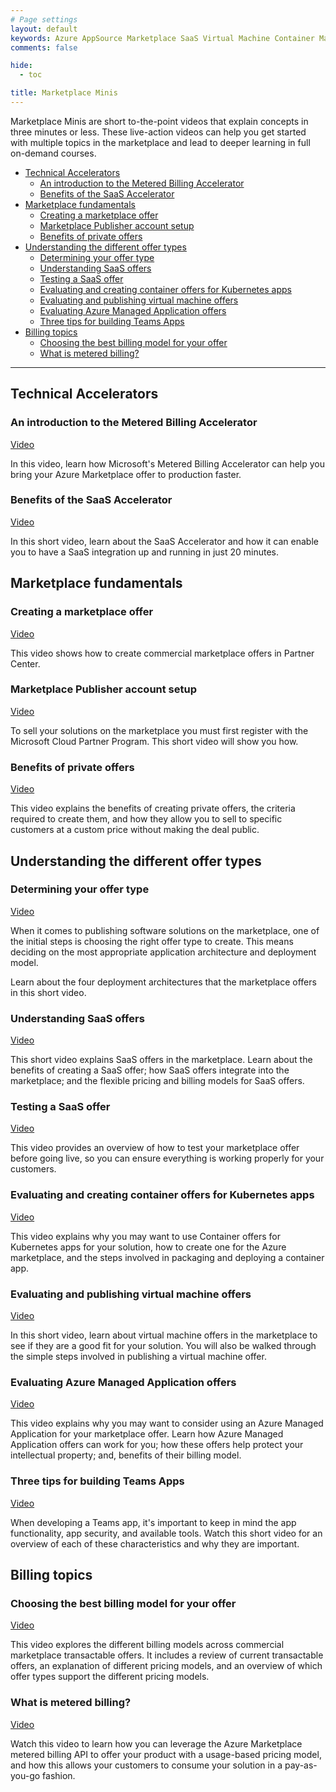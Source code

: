 ```yaml
---
# Page settings
layout: default
keywords: Azure AppSource Marketplace SaaS Virtual Machine Container Managed app
comments: false

hide:
  - toc

title: Marketplace Minis
---
```


Marketplace Minis are short to-the-point videos that explain concepts in three minutes or less. These live-action videos can help you get started with multiple topics in the marketplace and lead to deeper learning in full on-demand courses.


<!-- no toc -->
- [Technical Accelerators](#technical-accelerators)
    - [An introduction to the Metered Billing Accelerator](#an-introduction-to-the-metered-billing-accelerator)
    - [Benefits of the SaaS Accelerator](#benefits-of-the-saas-accelerator)
- [Marketplace fundamentals](#marketplace-fundamentals)
    - [Creating a marketplace offer](#creating-a-marketplace-offer)
    - [Marketplace Publisher account setup](#marketplace-publisher-account-setup)
    - [Benefits of private offers](#benefits-of-private-offers)
- [Understanding the different offer types](#understanding-the-different-offer-types)
    - [Determining your offer type](#determining-your-offer-type)
    - [Understanding SaaS offers](#understanding-saas-offers)
    - [Testing a SaaS offer](#testing-a-saas-offer)
    - [Evaluating and creating container offers for Kubernetes apps](#evaluating-and-creating-container-offers-for-kubernetes-apps)
    - [Evaluating and publishing virtual machine offers](#evaluating-and-publishing-virtual-machine-offers)
    - [Evaluating Azure Managed Application offers](#evaluating-azure-managed-application-offers)
    - [Three tips for building Teams Apps](#three-tips-for-building-teams-apps)
- [Billing topics](#billing-topics)
    - [Choosing the best billing model for your offer](#choosing-the-best-billing-model-for-your-offer)
    - [What is metered billing?](#what-is-metered-billing)

---

## Technical Accelerators

### An introduction to the Metered Billing Accelerator

<a href="https://www.youtube.com/watch?v=OB8dcYvNlCM" target="_blank">Video</a>

In this video, learn how Microsoft's Metered Billing Accelerator can help you bring your Azure Marketplace offer to production faster.

### Benefits of the SaaS Accelerator

<a href="https://www.youtube.com/watch?v=a6RIercsZKo" target="_blank">Video</a>

In this short video, learn about the SaaS Accelerator and how it can enable you to have a SaaS integration up and running in just 20 minutes.

## Marketplace fundamentals

### Creating a marketplace offer

<a href="https://www.youtube.com/watch?v=8-wuy_GE_gY" target="_blank">Video</a>

This video shows how to create commercial marketplace offers in Partner Center.

### Marketplace Publisher account setup

<a href="https://www.youtube.com/watch?v=NvTca6G_Qa8" target="_blank">Video</a>

To sell your solutions on the marketplace you must first register with the Microsoft Cloud Partner Program. This short video will show you how. 

### Benefits of private offers

<a href="https://www.youtube.com/watch?v=fWkXGnPiRbo" target="_blank">Video</a>

This video explains the benefits of creating private offers, the criteria required to create them, and how they allow you to sell to specific customers at a custom price without making the deal public.

## Understanding the different offer types

### Determining your offer type

<a href="https://www.youtube.com/watch?v=qpaFcg1n1t8" target="_blank">Video</a>

When it comes to publishing software solutions on the marketplace, one of the initial steps is choosing the right offer type to create.  This means deciding on the most appropriate application architecture and deployment model. 

Learn about the four deployment architectures that the marketplace offers in this short video.

### Understanding SaaS offers

<a href="https://www.youtube.com/watch?v=d9GwuRhH8-g" target="_blank">Video</a>

This short video explains SaaS offers in the marketplace. Learn about the benefits of creating a SaaS offer; how SaaS offers integrate into the marketplace; and the flexible pricing and billing models for SaaS offers.

### Testing a SaaS offer

<a href="https://www.youtube.com/watch?v=nR2bSWgQe4o" target="_blank">Video</a>

This video provides an overview of how to test your marketplace offer before going live, so you can ensure everything is working properly for your customers.

### Evaluating and creating container offers for Kubernetes apps

<a href="https://www.youtube.com/watch?v=_3jFtuAVc_I" target="_blank">Video</a>

This video explains why you may want to use Container offers for Kubernetes apps for your solution, how to create one for the Azure marketplace, and the steps involved in packaging and deploying a container app.

### Evaluating and publishing virtual machine offers

<a href="https://www.youtube.com/watch?v=Ce5IvQS-6RY" target="_blank">Video</a>

In this short video, learn about virtual machine offers in the marketplace to see if they are a good fit for your solution. You will also be walked through the simple steps involved in publishing a virtual machine offer. 

### Evaluating Azure Managed Application offers

<a href="https://www.youtube.com/watch?v=QUofLCKuni4" target="_blank">Video</a>

This video explains why you may want to consider using an Azure Managed Application for your marketplace offer. Learn how Azure Managed Application offers can work for you; how these offers help protect your intellectual property; and, benefits of their billing model.

### Three tips for building Teams Apps

<a href="https://www.youtube.com/watch?v=amT-4DxO4Rs" target="_blank">Video</a>

When developing a Teams app, it's important to keep in mind the app functionality, app security, and available tools. Watch this short video for an overview of each of these   characteristics and why they are important.

## Billing topics

### Choosing the best billing model for your offer

<a href="https://www.youtube.com/watch?v=HFLu_Jmh1kI" target="_blank">Video</a>

This video explores the different billing models across commercial marketplace transactable offers. It includes a review of current transactable offers, an explanation of different pricing models, and an overview of which offer types support the different pricing models.

### What is metered billing?

<a href="https://www.youtube.com/watch?v=62KoPN7uICk" target="_blank">Video</a>

Watch this video to learn how you can leverage the Azure Marketplace metered billing API to offer your product with a usage-based pricing model, and how this allows your customers to consume your solution in a pay-as-you-go fashion.